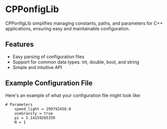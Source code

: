 # CPPonfigLib

CPPonfigLib simplifies managing constants, paths, and parameters for C++ applications, ensuring easy and maintainable configuration.

## Features

- Easy parsing of configuration files
- Support for common data types: int, double, bool, and string
- Simple and intuitive API

## Example Configuration File

Here's an example of what your configuration file might look like:




```
# Parameters
    speed_light = 299792458.0
    useGravity = true
    pi = 3.14159265359
    N = 1
```